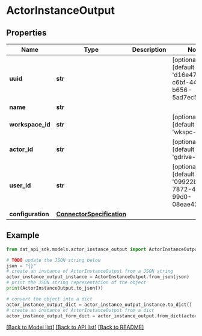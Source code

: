 # ActorInstanceOutput


## Properties

Name | Type | Description | Notes
------------ | ------------- | ------------- | -------------
**uuid** | **str** |  | [optional] [default to 'd16e47d1-c6bf-4401-b656-5ad7ec552cc2']
**name** | **str** |  | 
**workspace_id** | **str** |  | [optional] [default to 'wkspc-uuid']
**actor_id** | **str** |  | [optional] [default to 'gdrive-uuid']
**user_id** | **str** |  | [optional] [default to '09922bd9-7872-4664-99d0-08eae42fb554']
**configuration** | [**ConnectorSpecification**](ConnectorSpecification.md) |  | 

## Example

```python
from dat_api_sdk.models.actor_instance_output import ActorInstanceOutput

# TODO update the JSON string below
json = "{}"
# create an instance of ActorInstanceOutput from a JSON string
actor_instance_output_instance = ActorInstanceOutput.from_json(json)
# print the JSON string representation of the object
print(ActorInstanceOutput.to_json())

# convert the object into a dict
actor_instance_output_dict = actor_instance_output_instance.to_dict()
# create an instance of ActorInstanceOutput from a dict
actor_instance_output_form_dict = actor_instance_output.from_dict(actor_instance_output_dict)
```
[[Back to Model list]](../README.md#documentation-for-models) [[Back to API list]](../README.md#documentation-for-api-endpoints) [[Back to README]](../README.md)


